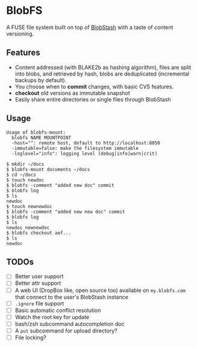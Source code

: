 # BlobFS

A FUSE file system built on top of [BlobStash](https://github.com/tsileo/blobstash) with a taste of content versioning.

## Features

 - Content addressed (with BLAKE2b as hashing algorithm), files are split into blobs, and retrieved by hash, blobs are deduplicated (incremental backups by default).
 - You choose when to **commit** changes, with basic CVS features.
 - **checkout** old versions as immutable snapshot
 - Easily share entire directories or single files through BlobStash

## Usage

```
Usage of blobfs-mount:
  blobfs NAME MOUNTPOINT
  -host="": remote host, default to http://localhost:8050
  -immutable=false: make the filesystem immutable
  -loglevel="info": logging level (debug|info|warn|crit)
```

```console
$ mkdir ~/docs
$ blobfs-mount documents ~/docs
$ cd ~/docs
$ touch newdoc
$ blobfs -comment "added new doc" commit
$ blobfs log
$ ls
newdoc
$ touch newnewdoc
$ blobfs -comment "added new new doc" commit
$ blobfs log
$ ls
newdoc newnewdoc
$ blobfs checkout aef...
$ ls
newdoc
```

## TODOs

- [ ] Better user support
- [ ] Better attr support
- [ ] A web UI (DropBox like, open source too) available on `my.blobfs.com` that connect to the user's BlobStash instance
- [ ] `.ignore` file support
- [ ] Basic automatic conflict resolution
- [ ] Watch the root key for update
- [ ] bash/zsh subcommand autocompletion doc
- [ ] A `put` subcommand for upload directory?
- [ ] File locking?
